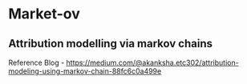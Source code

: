 # Market-ov
Attribution modelling via markov chains
---
Reference Blog - https://medium.com/@akanksha.etc302/attribution-modeling-using-markov-chain-88fc6c0a499e
